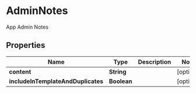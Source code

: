 

# AdminNotes

App Admin Notes

## Properties

| Name | Type | Description | Notes |
|------------ | ------------- | ------------- | -------------|
|**content** | **String** |  |  [optional] |
|**includeInTemplateAndDuplicates** | **Boolean** |  |  [optional] |




